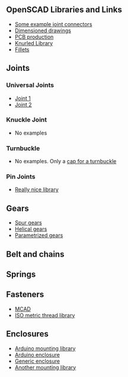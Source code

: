 ## OpenSCAD Libraries and Links

- [Some example joint connectors](http://www.thingiverse.com/thing:33426)
- [Dimensioned drawings](www.cannymachines.com/entries/9/openscad_dimensioned_drawings)
- [PCB production](https://scadboard.wordpress.com/)
- [Knurled Library](http://www.thingiverse.com/thing:9095)
- [Fillets](https://github.com/StephS/i2_xends/blob/master/inc/fillets.scad)

## Joints

### Universal Joints

- [Joint 1](http://www.thingiverse.com/thing:3140)
- [Joint 2](http://www.thingiverse.com/thing:392828)

### Knuckle Joint

- No examples

### Turnbuckle

- No examples. Only a [cap for a turnbuckle](http://www.thingiverse.com/thing:30749)

### Pin Joints

- [Really nice library](http://www.thingiverse.com/thing:10541)

## Gears

- [Spur gears](http://www.thingiverse.com/thing:1336)
- [Helical gears](http://www.thingiverse.com/thing:1339)
- [Parametrized gears](http://www.thingiverse.com/thing:5505)

## Belt and chains

## Springs

## Fasteners

- [MCAD](https://github.com/openscad/MCAD)
- [ISO metric thread library](http://www.thingiverse.com/thing:27183)

## Enclosures

- [Arduino mounting library](http://www.thingiverse.com/thing:64008)
- [Arduino enclosure](https://github.com/zygmuntw/3D-Printed-Case-for-Arduino)
- [Generic enclosure](http://www.thingiverse.com/thing:1264391)
- [Another mounting library](https://github.com/kellyegan/OpenSCAD-Arduino-Mounting-Library/blob/master/arduino.scad)
